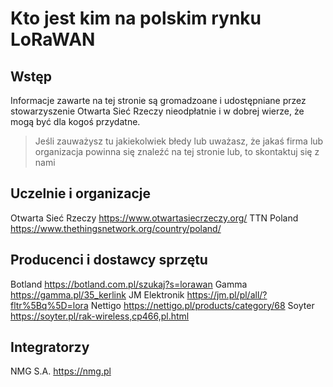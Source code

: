 # Kto jest kim na polskim rynku LoRaWAN


## Wstęp

Informacje zawarte na tej stronie są gromadzoane i udostępniane przez stowarzyszenie Otwarta Sieć Rzeczy
nieodpłatnie i w dobrej wierze, że mogą być dla kogoś przydatne.

>Jeśli zauważysz tu jakiekolwiek błedy lub uważasz, że jakaś firma lub organizacja powinna się znaleźć na tej stronie lub, to skontaktuj się z nami

## Uczelnie i organizacje

Otwarta Sieć Rzeczy https://www.otwartasiecrzeczy.org/
TTN Poland https://www.thethingsnetwork.org/country/poland/

## Producenci i dostawcy sprzętu

Botland https://botland.com.pl/szukaj?s=lorawan
Gamma https://gamma.pl/35_kerlink
JM Elektronik https://jm.pl/pl/all/?fltr%5Bq%5D=lora
Nettigo https://nettigo.pl/products/category/68
Soyter https://soyter.pl/rak-wireless,cp466,pl.html

## Integratorzy

NMG S.A. https://nmg.pl